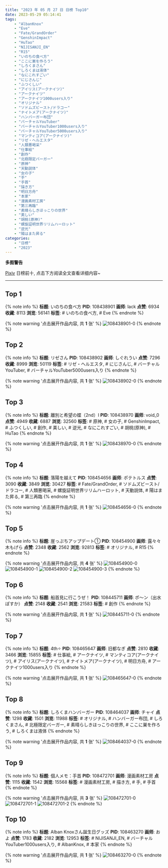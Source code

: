 ```yaml
---
title: "2023 年 05 月 27 日 日榜 Top10"
date: 2023-05-29 05:14:41
tags:
    - "AlbanKnox"
    - "Eve"
    - "Fate/GrandOrder"
    - "GenshinImpact"
    - "HuTao"
    - "NIJISANJI_EN"
    - "R15"
    - "いのちの食べ方"
    - "ここに巣を作ろう"
    - "しろくまさん"
    - "しろくまは液体"
    - "なにこれすごい"
    - "にじさんじ"
    - "ふつくしい"
    - "アイリス(アークナイツ)"
    - "アークナイツ"
    - "アークナイツ1000users入り"
    - "オリジナル"
    - "ソドムズビースト/ドラコー"
    - "ナイトメア(アークナイツ)"
    - "ハンバーガー布団"
    - "バーチャルYouTuber"
    - "バーチャルYouTuber1000users入り"
    - "バーチャルYouTuber5000users入り"
    - "マンティコア(アークナイツ)"
    - "リゼ・ヘルエスタ"
    - "人類悪喝采"
    - "仕事絵"
    - "創作"
    - "北極限定バーガー"
    - "原神"
    - "天動説体"
    - "女の子"
    - "手"
    - "手首"
    - "描き方"
    - "明日方舟"
    - "本家"
    - "漫画素材工房"
    - "第三再臨"
    - "素晴らしきほっこりの世界"
    - "美しい"
    - "胡桃(原神)"
    - "螺旋証明世界リリムハーロット"
    - "逆光"
    - "陽はまた昇る"
categories:
    - "日榜"
    - "2023"
---
```


<i class="fa fa-triangle-exclamation"></i>**多图警告**<i class="fa fa-triangle-exclamation"></i>

[Pixiv](https://www.pixiv.net/) 日榜前十, 点击下方阅读全文查看详细内容~

<!-- more -->

---

## Top 1

{% note info %}
**标题**: いのちの食べ方
**PID**: 108438901 **画师**: lack
**点赞**: 6934 **收藏**: 8113 **浏览**: 56141
**标签**: # いのちの食べ方, # Eve
{% endnote %}

{% note warning '点击展开作品内容, 共 **1** 张' %}
![108438901-0](https://i.pixiv.re/img-original/img/2023/05/26/00/00/24/108438901_p0.png)
{% endnote %}

## Top 2

{% note info %}
**标题**: リゼさん
**PID**: 108438902 **画师**: しぐれうい
**点赞**: 7296 **收藏**: 8999 **浏览**: 50119
**标签**: # リゼ・ヘルエスタ, # にじさんじ, # バーチャルYouTuber, # バーチャルYouTuber5000users入り
{% endnote %}

{% note warning '点击展开作品内容, 共 **1** 张' %}
![108438902-0](https://i.pixiv.re/img-original/img/2023/05/26/00/00/24/108438902_p0.jpg)
{% endnote %}

## Top 3

{% note info %}
**标题**: 離別と希望の蝶（2nd）Ⅰ
**PID**: 108438970 **画师**: void_0
**点赞**: 4949 **收藏**: 6887 **浏览**: 32560
**标签**: # 原神, # 女の子, # GenshinImpact, # ふつくしい, # 創作, # 美しい, # 逆光, # なにこれすごい, # 胡桃(原神), # HuTao
{% endnote %}

{% note warning '点击展开作品内容, 共 **1** 张' %}
![108438970-0](https://i.pixiv.re/img-original/img/2023/05/26/00/00/47/108438970_p0.jpg)
{% endnote %}

## Top 4

{% note info %}
**标题**: 落陽を越えて
**PID**: 108454656 **画师**: ポテトルス
**点赞**: 3090 **收藏**: 3849 **浏览**: 30427
**标签**: # Fate/GrandOrder, # ソドムズビースト/ドラコー, # 人類悪喝采, # 螺旋証明世界リリムハーロット, # 天動説体, # 陽はまた昇る, # 第三再臨
{% endnote %}

{% note warning '点击展开作品内容, 共 **1** 张' %}
![108454656-0](https://i.pixiv.re/img-original/img/2023/05/26/17/53/17/108454656_p0.jpg)
{% endnote %}

## Top 5

{% note info %}
**标题**: 崖っぷちアップデート①
**PID**: 108454900 **画师**: 露々々木もげら
**点赞**: 2348 **收藏**: 2562 **浏览**: 92813
**标签**: # オリジナル, # R15
{% endnote %}

{% note warning '点击展开作品内容, 共 **4** 张' %}
![108454900-0](https://i.pixiv.re/img-original/img/2023/05/26/18/00/33/108454900_p0.jpg)
![108454900-1](https://i.pixiv.re/img-original/img/2023/05/26/18/00/33/108454900_p1.jpg)
![108454900-2](https://i.pixiv.re/img-original/img/2023/05/26/18/00/33/108454900_p2.jpg)
![108454900-3](https://i.pixiv.re/img-original/img/2023/05/26/18/00/33/108454900_p3.jpg)
{% endnote %}

## Top 6

{% note info %}
**标题**: 船首見に行こうぜ！
**PID**: 108445711 **画师**: ポ～ン（出水ぽすか）
**点赞**: 2148 **收藏**: 2541 **浏览**: 21583
**标签**: # 創作
{% endnote %}

{% note warning '点击展开作品内容, 共 **1** 张' %}
![108445711-0](https://i.pixiv.re/img-original/img/2023/05/26/07/30/01/108445711_p0.jpg)
{% endnote %}

## Top 7

{% note info %}
**标题**: 4th✧
**PID**: 108465647 **画师**: 旧都なぎ
**点赞**: 2810 **收藏**: 3466 **浏览**: 15855
**标签**: # 仕事絵, # アークナイツ, # マンティコア(アークナイツ), # アイリス(アークナイツ), # ナイトメア(アークナイツ), # 明日方舟, # アークナイツ1000users入り
{% endnote %}

{% note warning '点击展开作品内容, 共 **1** 张' %}
![108465647-0](https://i.pixiv.re/img-original/img/2023/05/27/00/00/32/108465647_p0.jpg)
{% endnote %}

## Top 8

{% note info %}
**标题**: しろくまハンバーガー
**PID**: 108464037 **画师**: チャイ
**点赞**: 1298 **收藏**: 1501 **浏览**: 11988
**标签**: # オリジナル, # ハンバーガー布団, # しろくまさん, # 北極限定バーガー, # 素晴らしきほっこりの世界, # ここに巣を作ろう, # しろくまは液体
{% endnote %}

{% note warning '点击展开作品内容, 共 **1** 张' %}
![108464037-0](https://i.pixiv.re/img-original/img/2023/05/26/23/13/18/108464037_p0.png)
{% endnote %}

## Top 9

{% note info %}
**标题**: 個人メモ：手首
**PID**: 108472701 **画师**: 漫画素材工房
**点赞**: 1115 **收藏**: 1542 **浏览**: 15568
**标签**: # 漫画素材工房, # 描き方, # 手, # 手首
{% endnote %}

{% note warning '点击展开作品内容, 共 **3** 张' %}
![108472701-0](https://i.pixiv.re/img-original/img/2023/05/27/07/00/11/108472701_p0.jpg)
![108472701-1](https://i.pixiv.re/img-original/img/2023/05/27/07/00/11/108472701_p1.jpg)
![108472701-2](https://i.pixiv.re/img-original/img/2023/05/27/07/00/11/108472701_p2.jpg)
{% endnote %}

## Top 10

{% note info %}
**标题**: Alban Knoxさん誕生日グッズ
**PID**: 108463270 **画师**: およ
**点赞**: 1783 **收藏**: 2182 **浏览**: 12953
**标签**: # NIJISANJI_EN, # バーチャルYouTuber1000users入り, # AlbanKnox, # 本家
{% endnote %}

{% note warning '点击展开作品内容, 共 **1** 张' %}
![108463270-0](https://i.pixiv.re/img-original/img/2023/05/26/22/49/28/108463270_p0.jpg)
{% endnote %}
